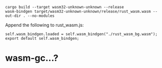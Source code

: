 ```
cargo build --target wasm32-unknown-unknown --release
wasm-bindgen target/wasm32-unknown-unknown/release/rust_wasm.wasm --out-dir . --no-modules
```

Append the following to rust_wasm.js:

```
self.wasm_bindgen.loaded = self.wasm_bindgen("./rust_wasm_bg.wasm");
export default self.wasm_bindgen;
```
# wasm-gc...?